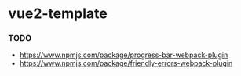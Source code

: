 # vue2-template

### TODO
- https://www.npmjs.com/package/progress-bar-webpack-plugin
- https://www.npmjs.com/package/friendly-errors-webpack-plugin
